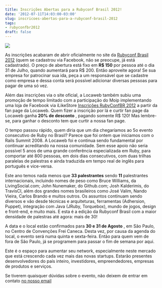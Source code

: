```yaml
---
title: Inscrições Abertas para a Rubyconf Brasil 2012!
date: '2012-07-11T14:03:00-03:00'
slug: inscricoes-abertas-para-a-rubyconf-brasil-2012
tags:
- rubyconfbr2012
draft: false
---
```




[![](http://s3.amazonaws.com/akitaonrails/assets/2012/7/10/rubyconf-about_original.png?1341952486)](http://www.rubyconf.com.br/pt-BR)

As inscrições acabaram de abrir oficialmente no site da [Rubyconf Brasil 2012](http://www.rubyconf.com.br/pt-BR/usuarios/cadastro/novo) (quem se cadastrou via Facebook, não se preocupe, já está cadastrado). O preço de abertura está fixo em **R$ 150** por pessoa até o dia 31 de Julho, quando aumentará para R$ 200. Então aproveite agora! Se sua empresa for patrocinar sua ida, peça a um responsável que se cadastre como empresa e dessa conta será possível adicionar diversas pessoas para pagar de uma só vez.

Além das inscrições via o site oficial, a Locaweb também subiu uma promoção de tempo limitado com a participação do Moip implementando uma loja de Facebook via iLikeStore [Inscrições RubyConfBR 2012](https://www.facebook.com/locaweb) a partir da fan page da Locaweb. Quem fizer a inscrição por lá e curtir fan page da Locaweb ganha **20% de desconto** , pagando somente R$ 120! Mas lembre-se, para ganhar o desconto tem que curtir a nossa fan page.

O tempo passou rápido, quem diria que um dia chegaríamos ao 5o evento consecutivo de Ruby no Brasil? Parece que foi ontem que iniciamos com o Rails Summit 2008. A Locaweb foi e continua sendo fundamental por continuar acreditando na nossa comunidade. Sem esse apoio não seria possível 5 anos de uma grande conferência especializada em Ruby, para comportar até 800 pessoas, em dois dias consecutivos, com duas trilhas paralelas de palestras e ainda traduzida em tempo real de inglês para português e vice-versa.

Este ano temos nada menos que **33 palestrantes** sendo **11** palestrantes internacionais, incluindo nomes de peso como Bruce Williams, da LivingSocial.com; John Nunemaker, do Github.com; Josh Kalderimis, do TravisCI, além dos grandes nomes brasileiros como José Valim, Nando Vieira, Carlos Brando e muitos outros. Os assuntos continuam sendo diversos e vão desde técnicas e arquiteturas, ferramentas (Adhersion, Puppet), integração com Java (JRuby, Torquebox), mundo de jogos, design e front-end, e muito mais. E esta é a edição da Rubyconf Brasil com a maior densidade de palestras até agora: mais de 30!

A data e o local estão confirmados para **30 e 31 de Agosto** , em São Paulo, no Centro de Convenções Frei Caneca. Desta vez, por causa da agenda do local, o evento será numa quinta e sexta-feira. Então para quem vem de fora de São Paulo, já se programem para passar o fim de semana por aqui.

Este é o espaço para aumentar seu network, especialmente neste mercado que está crescendo cada vez mais das novas startups. Estarão presentes desenvolvedores do país inteiro, investidores, empreendedores, empresas de produtos e serviços.

Se tiverem quaisquer dúvidas sobre o evento, não deixem de entrar em contato [no nosso email](mailto:rubyconf@locaweb.com.br)


